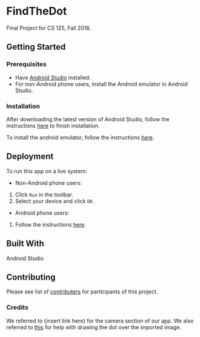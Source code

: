 # FindTheDot
Final Project for CS 125, Fall 2018.

## Getting Started

### Prerequisites

- Have [Android Studio](https://developer.android.com/studio/#downloads) installed.
- For non-Android phone users, install the Android emulator in Android Studio.

### Installation

After downloading the latest version of Android Studio, follow the instructions [here](https://developer.android.com/studio/install) to finish installation.

To install the android emulator, follow the instructions [here](https://developer.android.com/studio/run/emulator).

## Deployment

To run this app on a live system:
- Non-Android phone users:
1. Click `Run` in the toolbar.
2. Select your device and click `OK`.

- Android phone users:
1. Follow the instructions [here](https://developer.android.com/training/basics/firstapp/running-app).

## Built With

Android Studio

## Contributing

Please see list of [contributers](https://github.com/atan27/FindTheDot/graphs/contributors) for participants of this project.

### Credits

We referred to {insert link here} for the camera section of our app. We also referred to [this](https://stackoverflow.com/questions/5663671/creating-an-empty-bitmap-and-drawing-though-canvas-in-android) for help with drawing the dot over the imported image.
